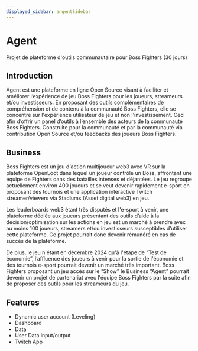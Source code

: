 ```yaml
---
displayed_sidebar: angentSidebar
---
```


# Agent

Projet de plateforme d'outils communautaire pour Boss Fighters (30 jours)

## Introduction

Agent est une plateforme en ligne Open Source visant à faciliter et améliorer l’expérience de jeu Boss Fighters pour les joueurs, streameurs et/ou investisseurs.
En proposant des outils complémentaires de compréhension et de contenu à la communauté Boss Fighters, elle se concentre sur l'expérience utilisateur de jeu et non l'investissement. Ceci afin d’offrir un panel d’outils à l’ensemble des acteurs de la communauté Boss Fighters. 
Construite pour la communauté et par la communauté via contribution Open Source et/ou feedbacks des joueurs Boss Fighters.

## Business

Boss Fighters est un jeu d‘action multijoueur web3 avec VR sur la plateforme OpenLoot dans lequel un joueur contrôle un Boss, affrontant une équipe de Fighters dans des batailles intenses et déjantées. Le jeu regroupe actuellement environ 400 joueurs et se veut devenir rapidement e-sport en proposant des tournois et une application interactive Twitch streamer/viewers via Stadiums (Asset digital web3) en jeu.

Les leaderboards web3 étant très disputés et l'e-sport à venir, une plateforme dédiée aux joueurs présentant des outils d’aide à la décision/optimisation sur les actions en jeu est un marché à prendre avec au moins 100 joueurs, streamers et/ou investisseurs susceptibles d’utiliser cette plateforme.
Ce projet pourrait donc devenir rémunéré en cas de succès de la plateforme.

De plus, le jeu n'étant en décembre 2024 qu'à l'étape de “Test de économie”, l’affluence des joueurs à venir pour la sortie de l'économie et des tournois e-sport pourrait devenir un marché très important.
Boss Fighters proposant un jeu accès sur le “Show” le Business “Agent” pourrait devenir un projet de partenariat avec l'équipe Boss Fighters par la suite afin de proposer des outils pour les streameurs du jeu.

## Features

- Dynamic user account (Leveling)
- Dashboard
- Data
- User Data input/output
- Twitch App
